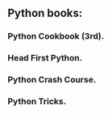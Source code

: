 ## <b>Python books:<b>
### Python Cookbook (3rd).
### Head First Python.
### Python Crash Course.
### Python Tricks.

